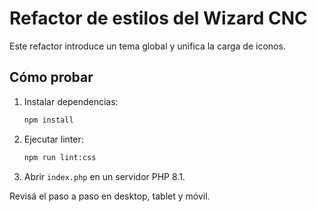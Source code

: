 # Refactor de estilos del Wizard CNC

Este refactor introduce un tema global y unifica la carga de iconos.

## Cómo probar
1. Instalar dependencias:
   ```bash
   npm install
   ```
2. Ejecutar linter:
   ```bash
   npm run lint:css
   ```
3. Abrir `index.php` en un servidor PHP 8.1.

Revisá el paso a paso en desktop, tablet y móvil.
